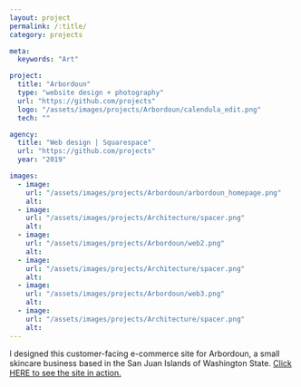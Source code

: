 ```yaml
---
layout: project
permalink: /:title/
category: projects

meta:
  keywords: "Art"

project:
  title: "Arbordoun"
  type: "website design + photography"
  url: "https://github.com/projects"
  logo: "/assets/images/projects/Arbordoun/calendula_edit.png"
  tech: ""

agency:
  title: "Web design | Squarespace"
  url: "https://github.com/projects"
  year: "2019"

images:
  - image:
    url: "/assets/images/projects/Arbordoun/arbordoun_homepage.png"
    alt: 
  - image:
    url: "/assets/images/projects/Architecture/spacer.png"
    alt: 
  - image:
    url: "/assets/images/projects/Arbordoun/web2.png"
    alt: 
  - image:
    url: "/assets/images/projects/Architecture/spacer.png"
    alt: 
  - image:
    url: "/assets/images/projects/Arbordoun/web3.png"
    alt: 
  - image:
    url: "/assets/images/projects/Architecture/spacer.png"
    alt:       
---
```

<p> I designed this customer-facing e-commerce site for Arbordoun, a small skincare business based in the San Juan Islands of Washington State. <!-- external anchor link -->
<a href="https://arbordoun.com/">Click HERE to see the site in action.</a></p>